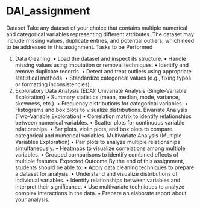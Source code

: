 # DAI_assignment
Dataset
 Take any dataset of your choice that contains multiple numerical and categorical variables representing different attributes. The dataset may include 
missing values, duplicate entries, and potential outliers, which need to be addressed in this assignment.
 Tasks to be Performed
 1. Data Cleaning:
 • Load the dataset and inspect its structure.
 • Handle missing values using imputation or removal techniques.
 • Identify and remove duplicate records.
 • Detect and treat outliers using appropriate statistical methods.
 • Standardize categorical values (e.g., fixing typos or formatting inconsistencies).
 2. Exploratory Data Analysis (EDA):
 Univariate Analysis (Single-Variable Exploration)
 • Summary statistics (mean, median, mode, variance, skewness, etc.).
 • Frequency distributions for categorical variables.
 • Histograms and box plots to visualize distributions.
 Bivariate Analysis (Two-Variable Exploration)
 • Correlation matrix to identify relationships between numerical variables.
 • Scatter plots for continuous variable relationships.
 • Bar plots, violin plots, and box plots to compare categorical and numerical variables.
 Multivariate Analysis (Multiple Variables Exploration)
 • Pair plots to analyze multiple relationships simultaneously.
 • Heatmaps to visualize correlations among multiple variables.
 • Grouped comparisons to identify combined effects of multiple features.
 Expected Outcome
 By the end of this assignment, students should be able to:
 • Apply data cleaning techniques to prepare a dataset for analysis.
 • Understand and visualize distributions of individual variables.
 • Identify relationships between variables and interpret their significance.
 • Use multivariate techniques to analyze complex interactions in the data.
 • Prepare an elaborate report about your analysis.




